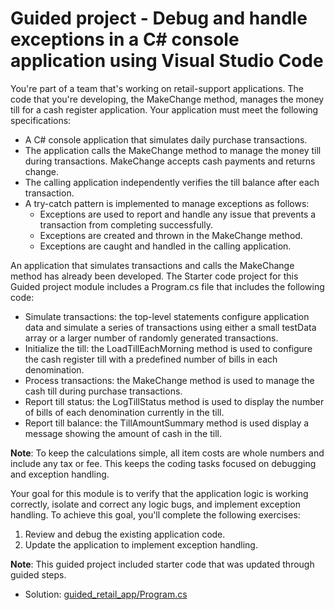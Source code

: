 # Guided project - Debug and handle exceptions in a C# console application using Visual Studio Code
You're part of a team that's working on retail-support applications. The code that you're developing, the MakeChange method, manages the money till for a cash register application. Your application must meet the following specifications:

- A C# console application that simulates daily purchase transactions.
- The application calls the MakeChange method to manage the money till during transactions. MakeChange accepts cash payments and returns change.
- The calling application independently verifies the till balance after each transaction.
- A try-catch pattern is implemented to manage exceptions as follows:
  - Exceptions are used to report and handle any issue that prevents a transaction from completing successfully.
  - Exceptions are created and thrown in the MakeChange method.
  - Exceptions are caught and handled in the calling application.

An application that simulates transactions and calls the MakeChange method has already been developed. The Starter code project for this Guided project module includes a Program.cs file that includes the following code:
- Simulate transactions: the top-level statements configure application data and simulate a series of transactions using either a small testData array or a larger number of randomly generated transactions.
- Initialize the till: the LoadTillEachMorning method is used to configure the cash register till with a predefined number of bills in each denomination.
- Process transactions: the MakeChange method is used to manage the cash till during purchase transactions.
- Report till status: the LogTillStatus method is used to display the number of bills of each denomination currently in the till.
- Report till balance: the TillAmountSummary method is used display a message showing the amount of cash in the till.

**Note**: To keep the calculations simple, all item costs are whole numbers and include any tax or fee. This keeps the coding tasks focused on debugging and exception handling.

Your goal for this module is to verify that the application logic is working correctly, isolate and correct any logic bugs, and implement exception handling. To achieve this goal, you'll complete the following exercises:
1. Review and debug the existing application code.
2. Update the application to implement exception handling.

**Note**: This guided project included starter code that was updated through guided steps.

- Solution: [guided_retail_app/Program.cs](./solutions/guided_retail_app/Program.cs)